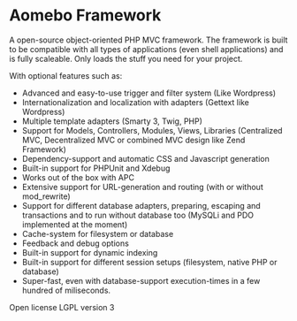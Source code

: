 Aomebo Framework
============

A open-source object-oriented PHP MVC framework. 
The framework is built to be compatible with all types of applications (even shell applications) and is fully scaleable. 
Only loads the stuff you need for your project. 

With optional features such as:
* Advanced and easy-to-use trigger and filter system (Like Wordpress)
* Internationalization and localization with adapters (Gettext like Wordpress)
* Multiple template adapters (Smarty 3, Twig, PHP)
* Support for Models, Controllers, Modules, Views, Libraries (Centralized MVC, Decentralized MVC or combined MVC design like Zend Framework)
* Dependency-support and automatic CSS and Javascript generation
* Built-in support for PHPUnit and Xdebug
* Works out of the box with APC
* Extensive support for URL-generation and routing (with or without mod_rewrite)
* Support for different database adapters, preparing, escaping and transactions and to run without database too (MySQLi and PDO implemented at the moment)
* Cache-system for filesystem or database
* Feedback and debug options
* Built-in support for dynamic indexing
* Built-in support for different session setups (filesystem, native PHP or database)
* Super-fast, even with database-support execution-times in a few hundred of miliseconds.

Open license LGPL version 3
